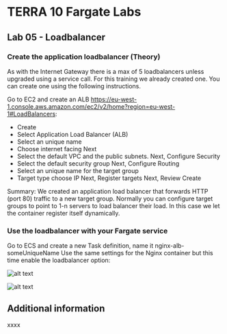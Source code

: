 # TERRA 10 Fargate Labs

## Lab 05 - Loadbalancer

### Create the application loadbalancer (Theory)
As with the Internet Gateway there is a max of 5 loadbalancers unless upgraded using a service call.
For this training we already created one. You can create one using the following instructions.

Go to EC2 and create an ALB
https://eu-west-1.console.aws.amazon.com/ec2/v2/home?region=eu-west-1#LoadBalancers:

- Create
- Select Application Load Balancer (ALB)
- Select an unique name
- Choose internet facing
Next
- Select the default VPC and the public subnets.
Next, Configure Security
- Select the default security group
Next, Configure Routing
- Select an unique name for the target group
- Target type choose IP
Next, Register targets
Next, Review
Create

Summary:
We created an application load balancer that forwards HTTP (port 80) traffic to a new target group. Normally you can configure target groups to point to 1-n servers to load balancer their load. In this case we let the container register itself dynamically.


### Use the loadbalancer with your Fargate service
Go to ECS and create a new Task definition, name it nginx-alb-someUniqueName
Use the same settings for the Nginx container but this time enable the loadbalancer option:

![alt text](https://github.com/terra10/codefest_ecsfargate/raw/master/lab05-loadbalancer/lab05-alb.png "ALB")

![alt text](https://github.com/terra10/codefest_ecsfargate/raw/master/lab05-loadbalancer/lab05-container2alb.png "ALB 2")

## Additional information
xxxx

